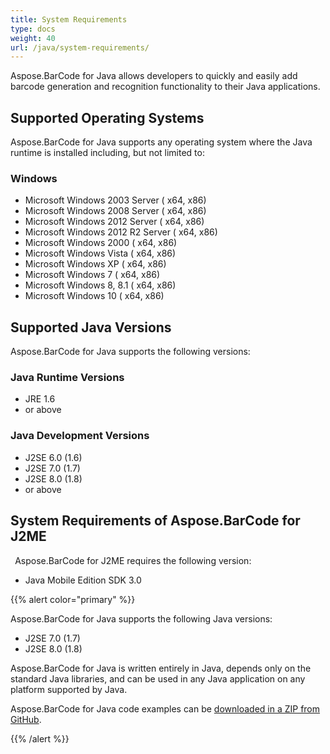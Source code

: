 ```yaml
---
title: System Requirements
type: docs
weight: 40
url: /java/system-requirements/
---
```


Aspose.BarCode for Java allows developers to quickly and easily add barcode generation and recognition functionality to their Java applications. 

## **Supported Operating Systems**
Aspose.BarCode for Java supports any operating system where the Java runtime is installed including, but not limited to:

### **Windows**
- Microsoft Windows 2003 Server ( x64, x86)
- Microsoft Windows 2008 Server ( x64, x86)
- Microsoft Windows 2012 Server ( x64, x86)
- Microsoft Windows 2012 R2 Server ( x64, x86)
- Microsoft Windows 2000 ( x64, x86)
- Microsoft Windows Vista ( x64, x86)
- Microsoft Windows XP ( x64, x86)
- Microsoft Windows 7 ( x64, x86)
- Microsoft Windows 8, 8.1 ( x64, x86)
- Microsoft Windows 10 ( x64, x86)


## **Supported Java Versions**
Aspose.BarCode for Java supports the following versions:

### **Java Runtime Versions**
- JRE 1.6 
- or above
 
### **Java Development Versions**
- J2SE 6.0 (1.6)
- J2SE 7.0 (1.7)
- J2SE 8.0 (1.8)
- or above

## **System Requirements of Aspose.BarCode for J2ME**
` `Aspose.BarCode for J2ME requires the following version:

- Java Mobile Edition SDK 3.0

{{% alert color="primary" %}} 

Aspose.BarCode for Java supports the following Java versions:

- J2SE 7.0 (1.7)
- J2SE 8.0 (1.8)

Aspose.BarCode for Java is written entirely in Java, depends only on the standard Java libraries, and can be used in any Java application on any platform supported by Java.

Aspose.BarCode for Java code examples can be [downloaded in a ZIP from GitHub](https://github.com/aspose-barcode/Aspose.BarCode-for-Java/archive/master.zip).

{{% /alert %}}

